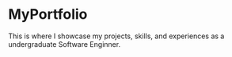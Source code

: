 # MyPortfolio
This is where I showcase my projects, skills, and experiences as a undergraduate Software Enginner.
